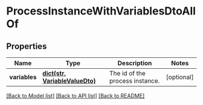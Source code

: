 # ProcessInstanceWithVariablesDtoAllOf

## Properties
Name | Type | Description | Notes
------------ | ------------- | ------------- | -------------
**variables** | [**dict(str, VariableValueDto)**](VariableValueDto.md) | The id of the process instance. | [optional] 

[[Back to Model list]](../README.md#documentation-for-models) [[Back to API list]](../README.md#documentation-for-api-endpoints) [[Back to README]](../README.md)


